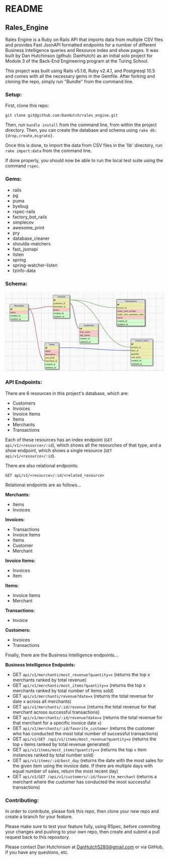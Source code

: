 # README
## Rales_Engine

Rales Engine is a Ruby on Rails API that imports data from multiple CSV files and provides Fast JsonAPI formatted endpoints for a number of different Business Intelligence queries and Resource index and show pages. It was built by Dan Hutchinson (github: DanHutch) as an initial solo project for Module 3 of the Back-End Engineering program at the Turing School.

This project was built using Rails v5.1.6,  Ruby v2.4.1, and Postgresql 10.5 and comes with all the necessary gems in the Gemfile. After forking and cloning the repo, simply run "Bundle" from the command line. 

### Setup:

First, clone this repo:

```
git clone git@github.com:DanHutch/rales_engine.git
```
Then, run `bundle install` from the command line, from within the project directory. Then, you can create the database and schema using `rake db:{drop,create,migrate}`.

Once this is done, to import the data from CSV files in the 'lib' directory, run `rake import:data` from the command line. 

If done properly, you should now be able to run the local test suite using the command `rspec`. 

### Gems:

- rails
- pg
- puma
- byebug
- rspec-rails
- factory_bot_rails
- simplecov
- awesome_print
- pry
- database_cleaner
- shoulda-matchers
- fast_jsonapi
- listen
- spring
- spring-watcher-listen
- tzinfo-data

### Schema:

![Schema Diagram](./schema_diagram.png)

### API Endpoints:

There are 6 resources in this project's database, which are:

- Customers
- Invoices
- Invoice Items
- Items
- Merchants
- Transactions

Each of these resources has an index endpoint (`GET api/v1/<resource>/:id`), which shows all the resourches of that type, and a show endpoint, which shows a single resource (`GET api/v1/<resource>/:id`).

There are also relational endpoints:
```
GET api/v1/<resource>/:id/<related_resource>
```

Relational endpoints are as follows...

**Merchants:**
- Items
- Invoices

**Invoices:**
- Transactions
- Invoice Items
- Items
- Customer
- Merchant

**Invoice Items:**
- Invoices
- Item

**Items:**
- Invoice Items
- Merchant

**Transactions:**
- Invoice

**Customers:**
- Invoices
- Transactions

Finally, there are the Business Intelligence endpoints...

**Business Intelligence Endpoints:**

- GET `api/v1/merchants/most_revenue?quantity=x`
(returns the top x merchants ranked by total revenue)
- GET `api/v1/merchants/most_items?quantity=x`
(returns the top x merchants ranked by total number of items sold)
- GET `api/v1/merchants/revenue?date=x`
(returns the total revenue for date x across all merchants)
- GET `api/v1/merchants/:id/revenue`
(returns the total revenue for that merchant across successful transactions)
- GET `api/v1/merchants/:id/revenue?date=x`
(returns the total revenue for that merchant for a specific invoice date `x`)
- GET `api/v1/merchants/:id/favorite_customer`
(returns the customer who has conducted the most total number of successful transactions)
- GET `api/v1/GET /api/v1/items/most_revenue?quantity=x`
(returns the top `x` items ranked by total revenue generated)
- GET `api/v1/items/most_items?quantity=x`
(returns the top `x` item instances ranked by total number sold)
- GET `api/v1/items/:id/best_day`
(returns the date with the most sales for the given item using the invoice date. If there are multiple days with equal number of sales, return the most recent day)
- GET `api/v1/GET /api/v1/customers/:id/favorite_merchant`
(returns a merchant where the customer has conducted the most successful transactions)

### Contributing:

In order to contribute, please fork this repo, then clone your new repo and create a branch for your feature.

Please make sure to test your feature fully, using RSpec, before commiting your changes and pushing to your own repo, then create and submit a pull request back to this repository. 

Please contact Dan Hutchinson at DanHutch5280@gmail.com or via GitHub, if you have any questions, etc. 
